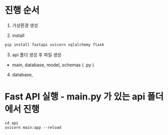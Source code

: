 # 진행 순서

1. 가상환경 생성

2. install
```
pip install fastapi uvicorn sqlalchemy flask
```

3. api 폴더 생성 후 파일 생성

- main, database, model, schemas ( .py )

4. database,

# Fast API 실행 - main.py 가 있는 api 폴더에서 진행
```
cd api
uvicorn main:app --reload
```
